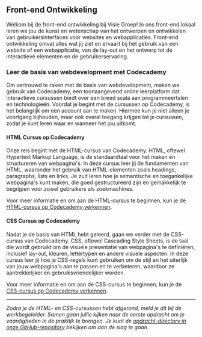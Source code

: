 ## Front-end Ontwikkeling

Welkom bij de front-end ontwikkeling bij Visie Groep! In ons front-end lokaal leren we jou de kunst en wetenschap van het ontwerpen en ontwikkelen van gebruikersinterfaces voor websites en webapplicaties. Front-end ontwikkeling omvat alles wat jij ziet en ervaart bij het gebruik van een website of een webapplicatie, van de lay-out en het ontwerp tot de interactieve elementen en de gebruikerservaring.

### Leer de basis van webdevelopment met Codecademy

Om vertrouwd te raken met de basis van webdevelopment, maken we gebruik van Codecademy, een toonaangevend online leerplatform dat interactieve cursussen biedt over een breed scala aan programmeertalen en technologieën. Voordat je begint met de cursussen op Codecademy, is het belangrijk om een account aan te maken. Hiermee kun je niet alleen je voortgang bijhouden, maar ook overal toegang krijgen tot je cursussen, zodat je kunt leren waar en wanneer het jou uitkomt.

#### HTML Cursus op Codecademy

Onze reis begint met de HTML-cursus van Codecademy. HTML, oftewel Hypertext Markup Language, is de standaardtaal voor het maken en structureren van webpagina's. In deze cursus leer jij de fundamenten van HTML, waaronder het gebruik van HTML-elementen zoals headings, paragraphs, lists en links. Je zult leren hoe je semantische en toegankelijke webpagina's kunt maken, die goed gestructureerd zijn en gemakkelijk te begrijpen voor zowel gebruikers als zoekmachines.

Voor meer informatie en om aan de HTML-cursus te beginnen, kun je de [HTML-cursus op Codecademy verkennen](https://www.codecademy.com/learn/learn-html).

#### CSS Cursus op Codecademy

Nadat je de basis van HTML hebt geleerd, gaan we verder met de CSS-cursus van Codecademy. CSS, oftewel Cascading Style Sheets, is de taal die wordt gebruikt om de visuele presentatie van webpagina's te definiëren, inclusief lay-out, kleuren, lettertypen en andere visuele aspecten. In deze cursus leer jij hoe je CSS-regels kunt gebruiken om de stijl en het uiterlijk van jouw webpagina's aan te passen en te verbeteren, waardoor ze aantrekkelijker en gebruiksvriendelijker worden.

Voor meer informatie en om aan de CSS-cursus te beginnen, kun je de [CSS-cursus op Codecademy verkennen](https://www.codecademy.com/learn/learn-css).

---

*Zodra je de HTML- en CSS-cursussen hebt afgerond, meld je dit bij de werkbegeleider. Samen gaan jullie kijken naar de eerste opdracht om je vaardigheden in de praktijk te brengen. Je kunt de [opdracht-directory in onze GitHub-repository](../~Opdracht_#1_3-column-preview-card-component-main) bekijken om aan de slag te gaan.*
